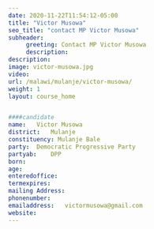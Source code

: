 ```yaml
---
date: 2020-11-22T11:54:12-05:00
title: "Victor Musowa"
seo_title: "contact MP Victor Musowa"
subheader:
     greeting: Contact MP Victor Musowa
     description: 
description: 
image: victor-musowa.jpg
video: 
url: /malawi/mulanje/victor-musowa/
weight: 1
layout: course_home


####candidate
name:	Victor Musowa
district:	Mulanje
constituency: Mulanje Bale
party:	Democratic Progressive Party
partyab:	DPP
born:
age: 
enteredoffice:	
termexpires:	
mailing Address:
phonenumber:	
emailaddress:	victormusowa@gmail.com
website:	
---
```



